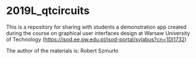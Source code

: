 # 2019L_qtcircuits

This is a repository for sharing with students a demonstration app created during the course on graphical user interfaces design at Warsaw University of Technology (https://isod.ee.pw.edu.pl/isod-portal/sylabus?cn=1DI1732)

The author of the materials is: Robert Szmurło

